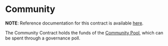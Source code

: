 # Community

**NOTE**: Reference documentation for this contract is available [here](https://docs.anchorprotocol.com/smart-contracts/halo-token/community).

The Community Contract holds the funds of the [Community Pool](https://docs.anchorprotocol.com/protocol/anchor-governance), which can be spent through a governance poll.
